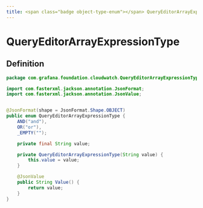 ```yaml
---
title: <span class="badge object-type-enum"></span> QueryEditorArrayExpressionType
---
```

# <span class="badge object-type-enum"></span> QueryEditorArrayExpressionType

## Definition

```java
package com.grafana.foundation.cloudwatch.QueryEditorArrayExpressionType;

import com.fasterxml.jackson.annotation.JsonFormat;
import com.fasterxml.jackson.annotation.JsonValue;


@JsonFormat(shape = JsonFormat.Shape.OBJECT)
public enum QueryEditorArrayExpressionType {
    AND("and"),
    OR("or"),
    _EMPTY("");

    private final String value;

    private QueryEditorArrayExpressionType(String value) {
        this.value = value;
    }

    @JsonValue
    public String Value() {
        return value;
    }
}

```
